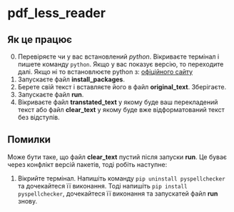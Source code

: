 # pdf_less_reader

## Як це працює

0. Перевіряєте чи у вас встановлений *python*. Вікриваєте термінал і пишете команду ```python```. Якщо у вас показує версію, то переходите далі. Якщо ні то встановлюєте python з: [офіційного сайту](https://www.python.org/) 
1. Запускаєте файл **install_packages**.
2. Берете свій текст і вставляєте його в файл **original_text**. Зберігаєте.
3. Запускаєте файл **run**.
4. Вікриваєте файл **transtated_text** у якому буде ваш перекладений текст або файл **clear_text** у якому буде вже відформатований текст без відступів.

## Помилки

 Може бути таке, що файл **clear_text** пустий після запуски **run**. Це буває через конфлікт версій пакетів, тоді робіть наступне:
 
 1. Вікрийте термінал. Напишіть команду ```pip uninstall pyspellchecker``` та дочекайтеся її виконання. Тоді напишіть ```pip install pyspellchecker```, дочекайтеся її виконання та запускатей файл **run** знову.
